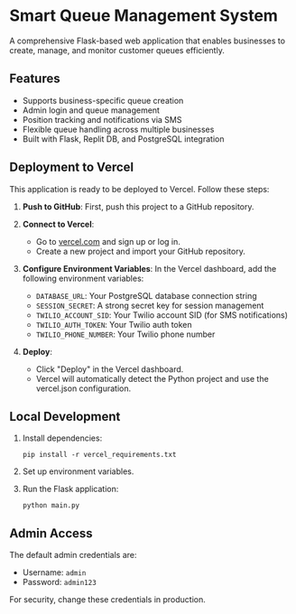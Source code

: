 # Smart Queue Management System

A comprehensive Flask-based web application that enables businesses to create, manage, and monitor customer queues efficiently.

## Features

- Supports business-specific queue creation
- Admin login and queue management
- Position tracking and notifications via SMS
- Flexible queue handling across multiple businesses
- Built with Flask, Replit DB, and PostgreSQL integration

## Deployment to Vercel

This application is ready to be deployed to Vercel. Follow these steps:

1. **Push to GitHub**: First, push this project to a GitHub repository.

2. **Connect to Vercel**: 
   - Go to [vercel.com](https://vercel.com) and sign up or log in.
   - Create a new project and import your GitHub repository.

3. **Configure Environment Variables**:
   In the Vercel dashboard, add the following environment variables:
   
   - `DATABASE_URL`: Your PostgreSQL database connection string
   - `SESSION_SECRET`: A strong secret key for session management
   - `TWILIO_ACCOUNT_SID`: Your Twilio account SID (for SMS notifications)
   - `TWILIO_AUTH_TOKEN`: Your Twilio auth token
   - `TWILIO_PHONE_NUMBER`: Your Twilio phone number

4. **Deploy**:
   - Click "Deploy" in the Vercel dashboard.
   - Vercel will automatically detect the Python project and use the vercel.json configuration.

## Local Development

1. Install dependencies:
   ```
   pip install -r vercel_requirements.txt
   ```

2. Set up environment variables.

3. Run the Flask application:
   ```
   python main.py
   ```

## Admin Access

The default admin credentials are:
- Username: `admin`
- Password: `admin123`

For security, change these credentials in production.
